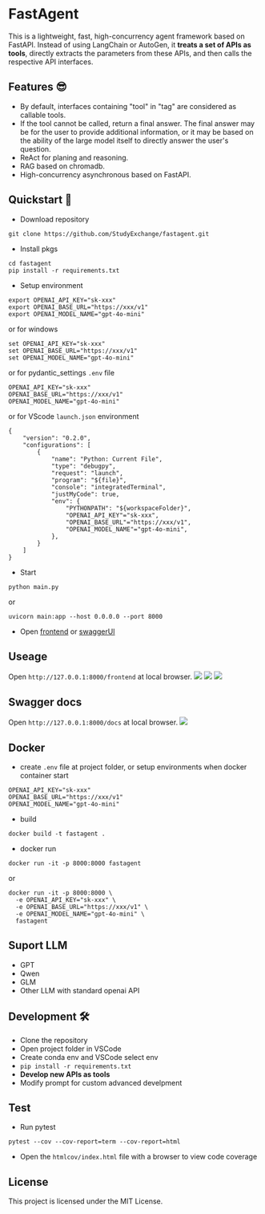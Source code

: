 # FastAgent
This is a lightweight, fast, high-concurrency agent framework based on FastAPI. Instead of using LangChain or AutoGen, it **treats a set of APIs as tools**, directly extracts the parameters from these APIs, and then calls the respective API interfaces.


## Features 😎
- By default, interfaces containing "tool" in "tag" are considered as callable tools.
- If the tool cannot be called, return a final answer. The final answer may be for the user to provide additional information, or it may be based on the ability of the large model itself to directly answer the user's question.
- ReAct for planing and reasoning.
- RAG based on chromadb.
- High-concurrency asynchronous based on FastAPI.


## Quickstart 🚀
- Download repository
```
git clone https://github.com/StudyExchange/fastagent.git
```

- Install pkgs
```
cd fastagent
pip install -r requirements.txt
```

- Setup environment
```
export OPENAI_API_KEY="sk-xxx"
export OPENAI_BASE_URL="https://xxx/v1"
export OPENAI_MODEL_NAME="gpt-4o-mini"
```
or for windows
```
set OPENAI_API_KEY="sk-xxx"
set OPENAI_BASE_URL="https://xxx/v1"
set OPENAI_MODEL_NAME="gpt-4o-mini"
```
or for pydantic_settings ```.env``` file
```
OPENAI_API_KEY="sk-xxx"
OPENAI_BASE_URL="https://xxx/v1"
OPENAI_MODEL_NAME="gpt-4o-mini"
```
or for VScode ```launch.json``` environment
```
{
    "version": "0.2.0",
    "configurations": [
        {
            "name": "Python: Current File",
            "type": "debugpy",
            "request": "launch",
            "program": "${file}",
            "console": "integratedTerminal",
            "justMyCode": true,
            "env": {
                "PYTHONPATH": "${workspaceFolder}",
                "OPENAI_API_KEY"="sk-xxx",
                "OPENAI_BASE_URL"="https://xxx/v1",
                "OPENAI_MODEL_NAME"="gpt-4o-mini",
            },
        }
    ]
}
```

- Start
```
python main.py
```
or
```
uvicorn main:app --host 0.0.0.0 --port 8000
```
- Open [frontend](http://127.0.0.1:8000/frontend) or [swaggerUI](http://127.0.0.1:8000/docs)


## Useage
Open ```http://127.0.0.1:8000/frontend``` at local browser.
<img src="./assets/LLM answer.png">
<img src="./assets/LLM call func.png">
<img src="./assets/LLM RAG.png">


## Swagger docs
Open ```http://127.0.0.1:8000/docs``` at local browser.
<img src="./assets/SwaggerUI.png">


## Docker
- create ```.env``` file at project folder, or setup environments when docker container start
```
OPENAI_API_KEY="sk-xxx"
OPENAI_BASE_URL="https://xxx/v1"
OPENAI_MODEL_NAME="gpt-4o-mini"
```

- build
```
docker build -t fastagent .
```

- docker run
```
docker run -it -p 8000:8000 fastagent
```
or
```
docker run -it -p 8000:8000 \
  -e OPENAI_API_KEY="sk-xxx" \
  -e OPENAI_BASE_URL="https://xxx/v1" \
  -e OPENAI_MODEL_NAME="gpt-4o-mini" \
  fastagent
```


## Suport LLM
- GPT
- Qwen
- GLM
- Other LLM with standard openai API


## Development 🛠️
- Clone the repository
- Open project folder in VSCode
- Create conda env and VSCode select env
- ```pip install -r requirements.txt```
- **Develop new APIs as tools**
- Modify prompt for custom advanced develpment


## Test
- Run pytest
```
pytest --cov --cov-report=term --cov-report=html
```
- Open the ```htmlcov/index.html``` file with a browser to view code coverage


## License
This project is licensed under the MIT License.
